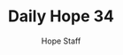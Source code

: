 ---
image: /assets/img/daily-hope-default-artwork.png
title: Daily Hope 34
number: 34
categories:
  - Daily Hope
author: Hope Staff
notes: Daily Hope 34
embed: >-
  <iframe src="https://open.spotify.com/embed/episode/26YFEDO5bE5G2ylrSGxtrh?utm_source=generator" width="400px" height="102px" frameborder=“0" scrolling=“no”></iframe>
---